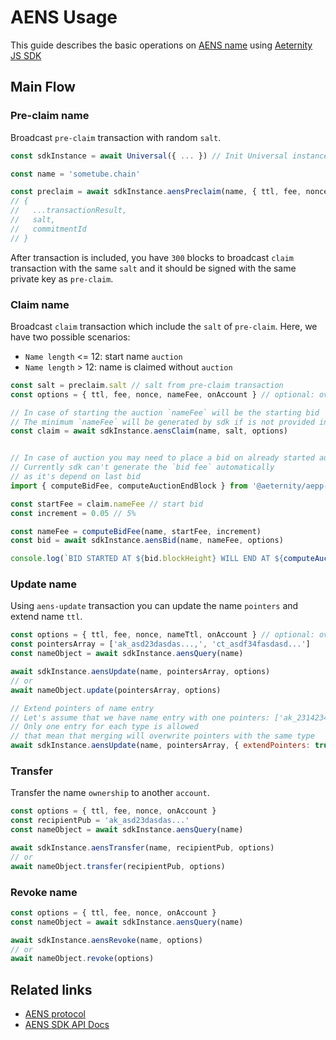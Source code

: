 # AENS Usage

This guide describes the basic operations on
[AENS name](https://github.com/aeternity/protocol/blob/master/AENS.md) using
[Aeternity JS SDK](https://github.com/aeternity/aepp-sdk-js)

## Main Flow

### Pre-claim name
Broadcast `pre-claim` transaction with random `salt`.
```js
const sdkInstance = await Universal({ ... }) // Init Universal instance

const name = 'sometube.chain'

const preclaim = await sdkInstance.aensPreclaim(name, { ttl, fee, nonce })
// {
//   ...transactionResult,
//   salt,
//   commitmentId
// }
```
After transaction is included, you have `300` blocks to broadcast `claim` transaction with
the same `salt` and it should be signed with the same private key as `pre-claim`.

### Claim name
Broadcast `claim` transaction which include the `salt` of `pre-claim`.
Here, we have two possible scenarios:
- `Name length` <= 12: start name `auction`
- `Name length` > 12: name is claimed without `auction`
```js
const salt = preclaim.salt // salt from pre-claim transaction
const options = { ttl, fee, nonce, nameFee, onAccount } // optional: overriding default

// In case of starting the auction `nameFee` will be the starting bid
// The minimum `nameFee` will be generated by sdk if is not provided in options
const claim = await sdkInstance.aensClaim(name, salt, options)


// In case of auction you may need to place a bid on already started auction
// Currently sdk can't generate the `bid fee` automatically
// as it's depend on last bid
import { computeBidFee, computeAuctionEndBlock } from '@aeternity/aepp-sdk/es/tx/builder/helpers'

const startFee = claim.nameFee // start bid
const increment = 0.05 // 5%

const nameFee = computeBidFee(name, startFee, increment)
const bid = await sdkInstance.aensBid(name, nameFee, options)

console.log(`BID STARTED AT ${bid.blockHeight} WILL END AT ${computeAuctionEndBlock(name, bid.blockHeight)}`)
```

### Update name
Using `aens-update` transaction you can update the name `pointers` and extend name `ttl`.
```js
const options = { ttl, fee, nonce, nameTtl, onAccount } // optional: overriding default
const pointersArray = ['ak_asd23dasdas...,', 'ct_asdf34fasdasd...']
const nameObject = await sdkInstance.aensQuery(name)

await sdkInstance.aensUpdate(name, pointersArray, options)
// or
await nameObject.update(pointersArray, options)

// Extend pointers of name entry
// Let's assume that we have name entry with one pointers: ['ak_2314234']
// Only one entry for each type is allowed
// that mean that merging will overwrite pointers with the same type
await sdkInstance.aensUpdate(name, pointersArray, { extendPointers: true })
```

### Transfer
Transfer the name `ownership` to another `account`.
```js
const options = { ttl, fee, nonce, onAccount }
const recipientPub = 'ak_asd23dasdas...'
const nameObject = await sdkInstance.aensQuery(name)

await sdkInstance.aensTransfer(name, recipientPub, options)
// or
await nameObject.transfer(recipientPub, options)
```

### Revoke name
```js
const options = { ttl, fee, nonce, onAccount }
const nameObject = await sdkInstance.aensQuery(name)

await sdkInstance.aensRevoke(name, options)
// or
await nameObject.revoke(options)
```

## Related links
- [AENS protocol](https://github.com/aeternity/protocol/blob/master/AENS.md)
- [AENS SDK API Docs](https://github.com/aeternity/aepp-sdk-js/blob/develop/docs/api/ae/aens.md)
